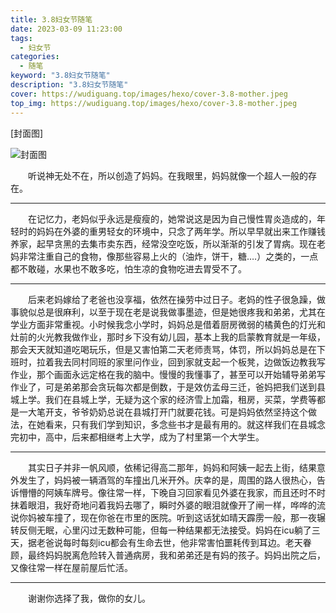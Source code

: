 ```yaml
---
title: 3.8妇女节随笔
date: 2023-03-09 11:23:00
tags: 
  - 妇女节
categories: 
  - 随笔
keyword: "3.8妇女节随笔"
description: "3.8妇女节随笔"
cover: https://wudiguang.top/images/hexo/cover-3.8-mother.jpeg
top_img: https://wudiguang.top/images/hexo/cover-3.8-mother.jpeg
---
```


[封面图]

![封面图](https://wudiguang.top/images/hexo/cover-3.8-mother.jpeg)


<p style="text-indent:2em;">听说神无处不在，所以创造了妈妈。在我眼里，妈妈就像一个超人一般的存在。</p>

---

<p style="text-indent:2em;">在记忆力，老妈似乎永远是瘦瘦的，她常说这是因为自己慢性胃炎造成的，年轻时的妈妈在外婆的重男轻女的环境中，只念了两年学。所以早早就出来工作赚钱养家，起早贪黑的去集市卖东西，经常没空吃饭，所以渐渐的引发了胃病。现在老妈非常注重自己的食物，像那些容易上火的（油炸，饼干，糖….）之类的，一点都不敢碰，水果也不敢多吃，怕生凉的食物吃进去胃受不了。</p>

---

<p style="text-indent:2em;">后来老妈嫁给了老爸也没享福，依然在操劳中过日子。老妈的性子很急躁，做事貌似总是很麻利，以至于现在老是说我做事墨迹，但是她很疼我和弟弟，尤其在学业方面非常重视。小时候我念小学时，妈妈总是借着厨房微弱的橘黄色的灯光和灶前的火光教我做作业，那时乡下没有幼儿园，基本上我的启蒙教育就是一年级，那会天天就知道吃喝玩乐，但是又害怕第二天老师责骂，体罚，所以妈妈总是在下班时，拉着我去同村同班的家里问作业，回到家就支起一个板凳，边做饭边教我写作业，那个画面永远定格在我的脑中。慢慢的我懂事了，甚至可以开始辅导弟弟写作业了，可是弟弟那会贪玩每次都是倒数，于是效仿孟母三迁，爸妈把我们送到县城上学。我们在县城上学，无疑为这个家的经济雪上加霜，租房，买菜，学费等都是一大笔开支，爷爷奶奶总说在县城打开门就要花钱。可是妈妈依然坚持这个做法，在她看来，只有我们学到知识，多念些书才是最有用的。就这样我们在县城念完初中，高中，后来都相继考上大学，成为了村里第一个大学生。</p>

---

<p style="text-indent:2em;">其实日子并非一帆风顺，依稀记得高二那年，妈妈和阿姨一起去上街，结果意外发生了，妈妈被一辆酒驾的车撞出几米开外。庆幸的是，周围的路人很热心，告诉懵懵的阿姨车牌号。像往常一样，下晚自习回家看见外婆在我家，而且还时不时抹着眼泪，我好奇地问着我妈去哪了，瞬时外婆的眼泪就像开了闸一样，哗哗的流说你妈被车撞了，现在你爸在市里的医院。听到这话犹如晴天霹雳一般，那一夜辗转反侧无眠，心里闪过无数种可能，但每一种结果都无法接受。妈妈在icu躺了三天，据老爸说每时每刻icu都会有生命去世，他非常害怕噩耗传到耳边。老天眷顾，最终妈妈脱离危险转入普通病房，我和弟弟还是有妈的孩子。妈妈出院之后，又像往常一样在屋前屋后忙活。</p>

---

<p style="text-indent:2em;">谢谢你选择了我，做你的女儿。</p>
